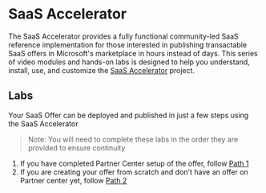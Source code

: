 # SaaS Accelerator

The SaaS Accelerator provides a fully functional community-led SaaS reference implementation for those interested in publishing transactable SaaS offers in Microsoft's marketplace in hours instead of days. This series of video modules and hands-on labs is designed to help you understand, install, use, and customize the [SaaS Accelerator](https://aka.ms/SaaSAccelerator) project.

## Labs
Your SaaS Offer can be deployed and published in just a few steps using the SaaS Accelerator

>Note: You will need to complete these labs in the order they are provided to ensure continuity

1. If you have completed Partner Center setup of the offer, follow [Path 1](./Path-1/README.md) 
1. If you are creating your offer from scratch and don't have an offer on Partner center yet, follow [Path 2](./Path-2/README.md)
